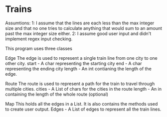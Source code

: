 # Trains
Assumtions: 
1: I assume that the lines are each less than the max integer size and that no one tries to calculate anything that would sum to an amount past the max integer size either.
2: I assume good user input and didn't implement regex input checking.


This program uses three classes

Edge
The edge is used to represent a single train line from one city to one other city.
start - A char representing the starting city
end - A char representing the ending city
length - An int contianing the length of the edge.

Route
The route is used to represent a path for the train to travel through multiple cities.
cities - A List of chars for the cities in the route 
length - An in containing the length of the whole route (optional)

Map 
This holds all the edges in a List. It is also contains the methods used to create user output.
Edges - A List of edges to represent all the train lines.

